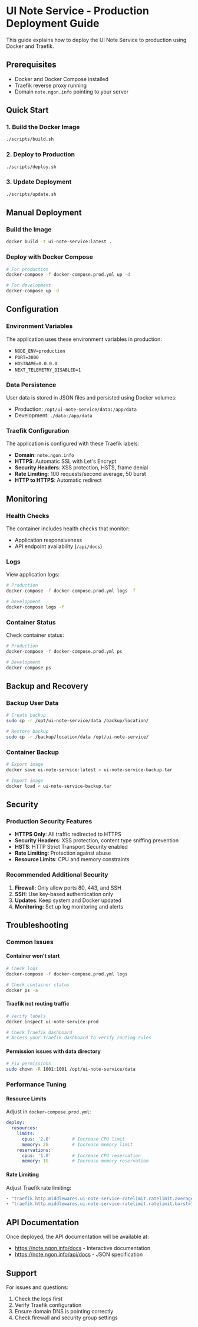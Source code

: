 # UI Note Service - Production Deployment Guide

This guide explains how to deploy the UI Note Service to production using Docker and Traefik.

## Prerequisites

- Docker and Docker Compose installed
- Traefik reverse proxy running
- Domain `note.ngon.info` pointing to your server

## Quick Start

### 1. Build the Docker Image

```bash
./scripts/build.sh
```

### 2. Deploy to Production

```bash
./scripts/deploy.sh
```

### 3. Update Deployment

```bash
./scripts/update.sh
```

## Manual Deployment

### Build the Image

```bash
docker build -t ui-note-service:latest .
```

### Deploy with Docker Compose

```bash
# For production
docker-compose -f docker-compose.prod.yml up -d

# For development
docker-compose up -d
```

## Configuration

### Environment Variables

The application uses these environment variables in production:

- `NODE_ENV=production`
- `PORT=3000`
- `HOSTNAME=0.0.0.0`
- `NEXT_TELEMETRY_DISABLED=1`

### Data Persistence

User data is stored in JSON files and persisted using Docker volumes:

- Production: `/opt/ui-note-service/data:/app/data`
- Development: `./data:/app/data`

### Traefik Configuration

The application is configured with these Traefik labels:

- **Domain**: `note.ngon.info`
- **HTTPS**: Automatic SSL with Let's Encrypt
- **Security Headers**: XSS protection, HSTS, frame denial
- **Rate Limiting**: 100 requests/second average, 50 burst
- **HTTP to HTTPS**: Automatic redirect

## Monitoring

### Health Checks

The container includes health checks that monitor:
- Application responsiveness
- API endpoint availability (`/api/docs`)

### Logs

View application logs:

```bash
# Production
docker-compose -f docker-compose.prod.yml logs -f

# Development
docker-compose logs -f
```

### Container Status

Check container status:

```bash
# Production
docker-compose -f docker-compose.prod.yml ps

# Development
docker-compose ps
```

## Backup and Recovery

### Backup User Data

```bash
# Create backup
sudo cp -r /opt/ui-note-service/data /backup/location/

# Restore backup
sudo cp -r /backup/location/data /opt/ui-note-service/
```

### Container Backup

```bash
# Export image
docker save ui-note-service:latest > ui-note-service-backup.tar

# Import image
docker load < ui-note-service-backup.tar
```

## Security

### Production Security Features

- **HTTPS Only**: All traffic redirected to HTTPS
- **Security Headers**: XSS protection, content type sniffing prevention
- **HSTS**: HTTP Strict Transport Security enabled
- **Rate Limiting**: Protection against abuse
- **Resource Limits**: CPU and memory constraints

### Recommended Additional Security

1. **Firewall**: Only allow ports 80, 443, and SSH
2. **SSH**: Use key-based authentication only
3. **Updates**: Keep system and Docker updated
4. **Monitoring**: Set up log monitoring and alerts

## Troubleshooting

### Common Issues

#### Container won't start
```bash
# Check logs
docker-compose -f docker-compose.prod.yml logs

# Check container status
docker ps -a
```

#### Traefik not routing traffic
```bash
# Verify labels
docker inspect ui-note-service-prod

# Check Traefik dashboard
# Access your Traefik dashboard to verify routing rules
```

#### Permission issues with data directory
```bash
# Fix permissions
sudo chown -R 1001:1001 /opt/ui-note-service/data
```

### Performance Tuning

#### Resource Limits

Adjust in `docker-compose.prod.yml`:

```yaml
deploy:
  resources:
    limits:
      cpus: '2.0'        # Increase CPU limit
      memory: 2G         # Increase memory limit
    reservations:
      cpus: '1.0'        # Increase CPU reservation
      memory: 1G         # Increase memory reservation
```

#### Rate Limiting

Adjust Traefik rate limiting:

```yaml
- "traefik.http.middlewares.ui-note-service-ratelimit.ratelimit.average=200"  # Increase rate limit
- "traefik.http.middlewares.ui-note-service-ratelimit.ratelimit.burst=100"   # Increase burst limit
```

## API Documentation

Once deployed, the API documentation will be available at:
- https://note.ngon.info/docs - Interactive documentation
- https://note.ngon.info/api/docs - JSON specification

## Support

For issues and questions:
1. Check the logs first
2. Verify Traefik configuration
3. Ensure domain DNS is pointing correctly
4. Check firewall and security group settings
